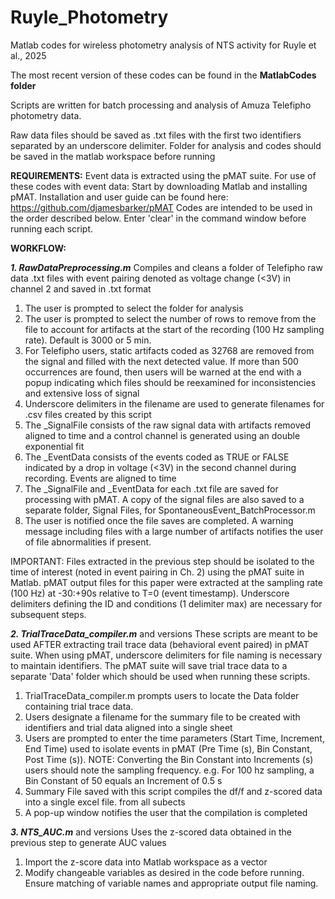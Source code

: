 # Ruyle_Photometry
Matlab codes for wireless photometry analysis of NTS activity for Ruyle et al., 2025

The most recent version of these codes can be found in the **MatlabCodes folder**

Scripts are written for batch processing and analysis of Amuza Telefipho photometry data.

Raw data files should be saved as .txt files with the first two identifiers separated by an underscore delimiter. 
Folder for analysis and codes should be saved in the matlab workspace before running

**REQUIREMENTS:**
Event data is extracted using the pMAT suite. For use of these codes with event data:
Start by downloading Matlab and installing pMAT.
Installation and user guide can be found here: https://github.com/djamesbarker/pMAT 
Codes are intended to be used in the order described below. 
Enter 'clear' in the command window before running each script.

**WORKFLOW:**

**_1. RawDataPreprocessing.m_**
   Compiles and cleans a folder of Telefipho raw data .txt files with event pairing denoted as voltage change (<3V) in channel 2 and saved in .txt format 
   1. The user is prompted to select the folder for analysis
   2. The user is prompted to select the number of rows to remove from the file to account for artifacts at the start of the recording (100 Hz sampling rate).
      Default is 3000 or 5 min.
   3. For Telefipho users, static artifacts coded as 32768 are removed from the signal and filled with the next detected value. If more than 500 occurrences are found, then users will be warned at the end with a popup indicating which files should be reexamined for inconsistencies and extensive loss of signal
   4. Underscore delimiters in the filename are used to generate filenames for .csv files created by this script
   5. The _SignalFile consists of the raw signal data with artifacts removed aligned to time and a control channel is generated using an double exponential fit
   6. The _EventData consists of the events coded as TRUE or FALSE indicated by a drop in voltage (<3V) in the second channel during recording. Events are aligned to time
   8. The _SignalFile and _EventData for each .txt file are saved for processing with pMAT. A copy of the signal files are also saved to a separate folder, Signal Files, for SpontaneousEvent_BatchProcessor.m
   9. The user is notified once the file saves are completed. A warning message including files with a large number of artifacts notifies the user of file abnormalities if present.

IMPORTANT: Files extracted in the previous step should be isolated to the time of interest (noted in event pairing in Ch. 2) using the pMAT suite in Matlab. pMAT output files for this paper were extracted at the sampling rate (100 Hz) at -30:+90s relative to T=0 (event timestamp). Underscore delimiters defining the ID and conditions (1 delimiter max) are necessary for subsequent steps. 

**_2. TrialTraceData_compiler.m_** and versions
   These scripts are meant to be used AFTER extracting trail trace data (behavioral event paired) in pMAT suite. When using pMAT, underscore delimiters for file naming is necessary to maintain identifiers.
   The pMAT suite will save trial trace data to a separate 'Data' folder which should be used when running these scripts.
   1. TrialTraceData_compiler.m prompts users to locate the Data folder containing trial trace data.
   2. Users designate a filename for the summary file to be created with identifiers and trial data aligned into a single sheet
   3. Users are prompted to enter the time parameters (Start Time, Increment, End Time) used to isolate events in pMAT (Pre Time (s), Bin Constant, Post Time (s)). NOTE: Converting the Bin Constant into Increments (s) users should note the sampling frequency. e.g. For 100 hz sampling, a Bin Constant of 50 equals an Increment of 0.5 s
   5. Summary File saved with this script compiles the df/f and z-scored data into a single excel file. from all subects
   6. A pop-up window notifies the user that the compilation is completed

**_3. NTS_AUC.m_** and versions
  Uses the z-scored data obtained in the previous step to generate AUC values 
  1. Import the z-score data into Matlab workspace as a vector
  2. Modify changeable variables as desired in the code before running. Ensure matching of variable names and appropriate output file naming. 
